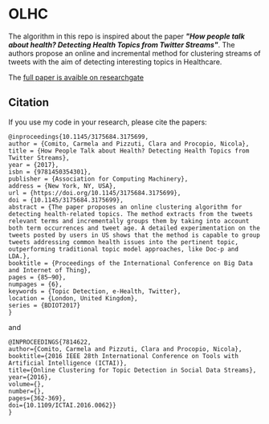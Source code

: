 # OLHC

The algorithm in this repo is inspired about the paper ***"How people talk about health? Detecting Health Topics from Twitter Streams"***.
The authors propose an online and incremental method for clustering streams of tweets with the aim of detecting interesting topics in Healthcare.

The [full paper is avaible on researchgate](https://www.researchgate.net/profile/Carmela-Comito/publication/320911146_How_people_talk_about_health_Detecting_Health_Topics_from_Twitter_Streams/links/5a01f49a4585155c96ca91be/How-people-talk-about-health-Detecting-Health-Topics-from-Twitter-Streams.pdf)

## Citation

If you use my code in your research, please cite the papers:
```
@inproceedings{10.1145/3175684.3175699,
author = {Comito, Carmela and Pizzuti, Clara and Procopio, Nicola},
title = {How People Talk about Health? Detecting Health Topics from Twitter Streams},
year = {2017},
isbn = {9781450354301},
publisher = {Association for Computing Machinery},
address = {New York, NY, USA},
url = {https://doi.org/10.1145/3175684.3175699},
doi = {10.1145/3175684.3175699},
abstract = {The paper proposes an online clustering algorithm for detecting health-related topics. The method extracts from the tweets relevant terms and incrementally groups them by taking into account both term occurrences and tweet age. A detailed experimentation on the tweets posted by users in US shows that the method is capable to group tweets addressing common health issues into the pertinent topic, outperforming traditional topic model approaches, like Doc-p and LDA.},
booktitle = {Proceedings of the International Conference on Big Data and Internet of Thing},
pages = {85–90},
numpages = {6},
keywords = {Topic Detection, e-Health, Twitter},
location = {London, United Kingdom},
series = {BDIOT2017}
}
```

and
 
```
@INPROCEEDINGS{7814622,
author={Comito, Carmela and Pizzuti, Clara and Procopio, Nicola},
booktitle={2016 IEEE 28th International Conference on Tools with Artificial Intelligence (ICTAI)}, 
title={Online Clustering for Topic Detection in Social Data Streams}, 
year={2016},
volume={},
number={},
pages={362-369},
doi={10.1109/ICTAI.2016.0062}}
}
```
